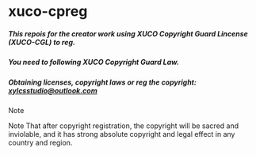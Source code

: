 # xuco-cpreg
##### This repois for the creator work using XUCO Copyright Guard Lincense (XUCO-CGL) to reg.
##### You need to following XUCO Copyright Guard Law.
##### Obtaining licenses, copyright laws or reg the copyright: xylcsstudio@outlook.com
> [!Note]
> Note That after copyright registration, the copyright will be sacred and inviolable, and it has strong absolute copyright and legal effect in any country and region.
